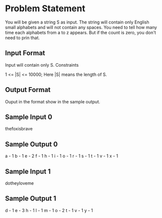 # Problem Statement

You will be given a string S as input. The string will contain only English small alphabets and will not contain any spaces. You need to tell how many time each alphabets from a to z appears. But if the count is zero, you don't need to prin that.

## Input Format

Input will contain only S.
Constraints

1 <= |S| <= 10000; Here |S| means the length of S.
## Output Format

Ouput in the format show in the sample output.
## Sample Input 0

thefoxisbrave
## Sample Output 0

a - 1
b - 1
e - 2
f - 1
h - 1
i - 1
o - 1
r - 1
s - 1
t - 1
v - 1
x - 1
## Sample Input 1

dotheyloveme
## Sample Output 1

d - 1
e - 3
h - 1
l - 1
m - 1
o - 2
t - 1
v - 1
y - 1
